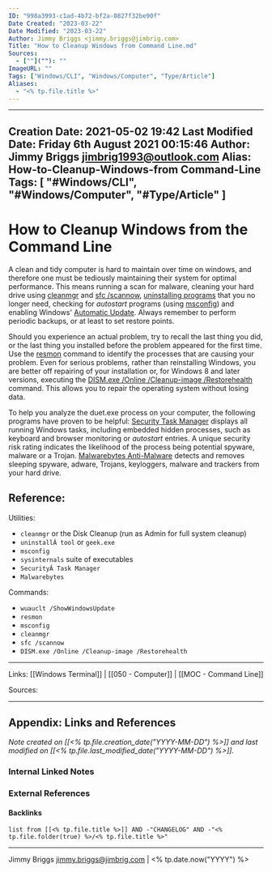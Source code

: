 ```yaml
---
ID: "998a3993-c1ad-4b72-bf2a-0827f32be90f"
Date Created: "2023-03-22"
Date Modified: "2023-03-22"
Author: Jimmy Briggs <jimmy.briggs@jimbrig.com>
Title: "How to Cleanup Windows from Command Line.md"
Sources: 
  - [""](""): ""
ImageURL: ""
Tags: ["Windows/CLI", "Windows/Computer", "Type/Article"]
Aliases:
  - "<% tp.file.title %>"
---
```


---
Creation Date: 2021-05-02 19:42
Last Modified Date: Friday 6th August 2021 00:15:46
Author: Jimmy Briggs <jimbrig1993@outlook.com>
Alias: How-to-Cleanup-Windows-from Command-Line
Tags: [ "#Windows/CLI", "#Windows/Computer", "#Type/Article" ]
---

# How to Cleanup Windows from the Command Line

A clean and tidy computer is hard to maintain over time on windows, and therefore one must be tediously maintaining their system for optimal performance. This means running a scan for malware, cleaning your hard drive using [cleanmgr](https://www.file.net/info/command.html?q=cleanmgr) and [sfc /scannow](https://www.file.net/info/command.html?q=sfc%20%2Fscannow), [uninstalling programs](https://www.file.net/info/uninstall.html?q=unnecessary%20programs) that you no longer need, checking for *autostart* programs (using [msconfig](https://www.file.net/info/command.html?q=msconfig)) and enabling Windows' [Automatic Update](https://www.file.net/info/command.html?q=wuauclt%20%2FShowWindowsUpdate). Always remember to perform periodic backups, or at least to set restore points.

Should you experience an actual problem, try to recall the last thing you did, or the last thing you installed before the problem appeared for the first time. Use the [resmon](https://www.file.net/info/command.html?q=resmon) command to identify the processes that are causing your problem. Even for serious problems, rather than reinstalling Windows, you are better off repairing of your installation or, for Windows 8 and later versions, executing the [DISM.exe /Online /Cleanup-image /Restorehealth](https://www.file.net/info/command.html?q=DISM.exe%20%2FOnline%20%2FCleanup-image%20%2FRestorehealth) command. This allows you to repair the operating system without losing data.

To help you analyze the duet.exe process on your computer, the following programs have proven to be helpful: [Security Task Manager](https://www.neuber.com/taskmanager/index.html?ref=file.net) displays all running Windows tasks, including embedded hidden processes, such as keyboard and browser monitoring or *autostart* entries. A unique security risk rating indicates the likelihood of the process being potential spyware, malware or a Trojan. [Malwarebytes Anti-Malware](https://www.file.net/tools/remove-virus.html) detects and removes sleeping spyware, adware, Trojans, keyloggers, malware and trackers from your hard drive.

## Reference:

Utilities:

- `cleanmgr` or the Disk Cleanup (run as Admin for full system cleanup)
- `uninstallÂ tool` or `geek.exe`
- `msconfig`
- `sysinternals` suite of executables
- `SecurityÂ Task Manager`
- `Malwarebytes`

Commands:

- `wuauclt /ShowWindowsUpdate`
- `resmon`
- `msconfig`
- `cleanmgr`
- `sfc /scannow`
- `DISM.exe /Online /Cleanup-image /Restorehealth`

***

Links:  [[Windows Terminal]] | [[050 - Computer]]  | [[MOC - Command Line]]

Sources:



***

## Appendix: Links and References

*Note created on [[<% tp.file.creation_date("YYYY-MM-DD") %>]] and last modified on [[<% tp.file.last_modified_date("YYYY-MM-DD") %>]].*

### Internal Linked Notes

### External References

#### Backlinks

```dataview
list from [[<% tp.file.title %>]] AND -"CHANGELOG" AND -"<% tp.file.folder(true) %>/<% tp.file.title %>"
```


***

Jimmy Briggs <jimmy.briggs@jimbrig.com> | <% tp.date.now("YYYY") %>